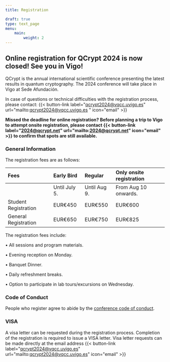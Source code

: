 ```yaml
---
title: Registration

draft: true
type: text_page
menu:
    main:
        weight: 2
---
```


## Online registration for QCrypt 2024 is now closed! See you in Vigo!
QCrypt is the annual international scientific conference presenting the latest results in quantum cryptography. The 2024 conference will take place in Vigo at Sede Afundación. 

<!-- <strong>To guarantee an optimal experience to all attendees the number of registrations is limited to 350. Register soon to be sure to participate!</strong>

{{< button-link label="Register" url="https://qcrypt.linckia.gal/" icon="link" target="_blank">}}<br>
<a style="color: red"></a>
-->
In case of questions or technical difficulties with the registration process, please contact: {{< button-link label="qcrypt2024@vqcc.uvigo.es" url="mailto:qcrypt2024@vqcc.uvigo.es " icon="email" >}}

<strong>Missed the deadline for online registration? Before planning a trip to Vigo to attempt onsite registration, please contact {{< button-link label="2024@qcrypt.net" url="mailto:2024@qcrypt.net" icon="email" >}} to confirm that spots are still available. </strong>

### General Information
The registration fees are as follows:

|  Fees |  Early Bird  |  Regular  | Only onsite registration |
|:---------|:--------|:--------|:--------|
||  Until July 5.  |  Until Aug 9.   | From Aug 10 onwards.|
|Student Registration | EUR€450 | EUR€550 | EUR€600 |
|General Registration | EUR€650 | EUR€750 | EUR€825 |



The registration fees include:

•  All sessions and program materials.

•  Evening reception on Monday.

•  Banquet Dinner.

•  Daily refreshment breaks.

•  Option to participate in lab tours/excursions on Wednesday.


### Code of Conduct
People who register agree to abide by the <a href="/code-of-conduct">conference code of conduct</a>.

### VISA

A visa letter can be requested during the registration process. Completion of the registration is required to issue a VISA letter. Visa letter requests can be made directly at the email address {{< button-link label="qcrypt2024@vqcc.uvigo.es" url="mailto:qcrypt2024@vqcc.uvigo.es" icon="email" >}}

<!--If you wish to participate in person, please check with the Taiwan Embassy near your region for VISA application process (<a target="_blank" href="https://www.boca.gov.tw/lp-206-2.html">https://www.boca.gov.tw/lp-206-2.html</a>). After your VISA application is approved, please write to us at {{< button-link label="2022@qcrypt.net" url="mailto:2022@qcrypt.net" icon="email" >}} , we will send you a link to pay for the balance of the registration fee.

P.S. If you need an invitation letter for the VISA application, please reply to the registration confirmation letter. -->

<!--### Student Fee Waiver
A limited amount of funding is available to support students who need assistance and would not be able to attend without it. Students seeking a fee waiver should write to the conference organizers at {{< button-link label="2024@QCRYPT.NET" url="mailto:2024@QCRYPT.NET?subject=QCrypt 2024 Student Fee Waiver" icon="email" >}}
 with the subject line “QCrypt 2024 Student Fee Waiver” <strong> by July 15<sup>th</sup> </strong> to receive further instructions. -->

<!-- **You can still register for the conference, but participation links will only be sent out twice a day.** In the meanwhile, you can watch the live stream on our QCrypt Conference YouTube channel: https://www.youtube.com/channel/UClpn9CxuZPHw3nzhdv0m3Hw/videos

In case of questions or technical difficulties, please contact: {{< button-link label="2022@qcrypt.net" url="mailto:2022@qcrypt.net" icon="email" >}}-->
